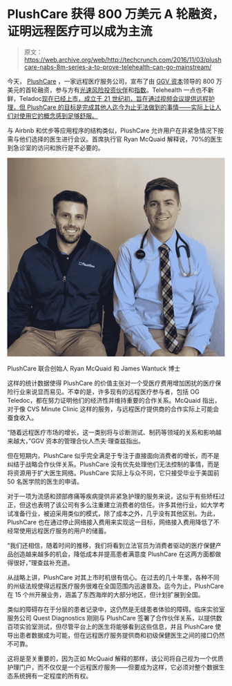 # PlushCare 获得 800 万美元 A 轮融资，证明远程医疗可以成为主流

> 原文：<https://web.archive.org/web/http://techcrunch.com/2016/11/03/plushcare-nabs-8m-series-a-to-prove-telehealth-can-go-mainstream/>

今天， [PlushCare](https://web.archive.org/web/20230327132504/https://www.plushcare.com/) ，一家远程医疗服务公司，宣布了由 [GGV 资本](https://web.archive.org/web/20230327132504/http://www.ggvc.com/)领导的 800 万美元的首轮融资，参与方有[光速风险投资伙伴](https://web.archive.org/web/20230327132504/http://lsvp.com/)和[指数](https://web.archive.org/web/20230327132504/http://www.exponent.vc/)。Telehealth 一点也不新鲜，Teladoc[现在已经上市，成立于 21 世纪初，旨在通过视频会议提供远程护理，但 PlushCare 的目标是完成其他人迄今为止无法做到的事情——实际上让人们对使用它的概念感到足够舒服。](https://web.archive.org/web/20230327132504/https://www.teladoc.com/)

与 Airbnb 和优步等应用程序的结构类似，PlushCare 允许用户在非紧急情况下按需与他们选择的医生进行会议。首席执行官 Ryan McQuaid 解释说，70%的医生到急诊室的访问和旅行是不必要的。

![3](img/05bf8df186bd83ed93ab537ae0068a92.png)

PlushCare 联合创始人 Ryan McQuaid 和 James Wantuck 博士

这样的统计数据使得 PlushCare 的价值主张对一个受医疗费用增加困扰的医疗保险行业来说显而易见。不幸的是，许多现有的远程医疗参与者，包括 OG Teledoc，都在努力证明他们的经济性并维持重要的合作关系。McQuaid 指出，对于像 CVS Minute Clinic 这样的服务，与远程医疗提供商的合作实际上可能会蚕食收入。

“随着远程医疗市场的增长，这一类别将与诊断测试、制药等领域的关系和影响越来越大，”GGV 资本的管理合伙人杰夫·理查兹指出。

但在短期内，PlushCare 似乎完全满足于专注于直接面向消费者的增长，而不是纠结于战略合作伙伴关系。PlushCare 没有优先处理他们无法控制的事情，而是将资源用于扩大医生网络。PlushCare 实际上与众不同，它只接受毕业于美国前 50 名医学院的医生的申请。

对于一项为流感和颈部疼痛等疾病提供非紧急护理的服务来说，这似乎有些矫枉过正，但这也表明了该公司有多么注重建立消费者的信任。许多其他行业，如大学考试准备行业，被迫采用类似的模式，除了成本之外，几乎没有其他区别。为此，PlushCare 也在通过停止网络接入费用来实现这一目标，网络接入费用降低了不经常使用远程医疗服务的用户的储蓄。

“我们还相信，随着时间的推移，我们将看到立法官员为消费者驱动的医疗保健产品创造越来越多的机会，降低成本并提高患者满意度 PlushCare 在这两方面都做得很好，”理查兹补充道。

从战略上讲，PlushCare 对其上市时机很有信心。在过去的几十年里，各种不同的州级法规使得远程医疗服务很难在全国范围内迅速普及。迄今为止，PlushCare 在 15 个州开展业务，涵盖了东西海岸的大部分地区，但计划扩展到全国。

类似的障碍存在于分层的患者记录中，这仍然是无缝患者体验的障碍。临床实验室服务公司 Quest Diagnostics 刚刚与 PlushCare 签署了合作伙伴关系，以提供数百项实验室测试，但尽管平台上的医生将能够看到这些信息，并且 PlushCare 使导出患者数据成为可能，但在远程医疗服务提供商和初级保健医生之间的接口仍然不可靠。

这将是至关重要的，因为正如 McQuaid 解释的那样，该公司将自己视为一个优质护理门户，而不仅仅是一个远程医疗服务——但要成为这样，它必须对整个数据生态系统拥有一定程度的所有权。
